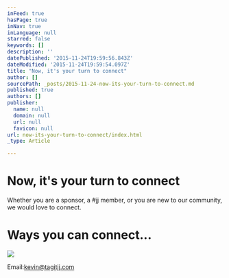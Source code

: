```yaml
---
inFeed: true
hasPage: true
inNav: true
inLanguage: null
starred: false
keywords: []
description: ''
datePublished: '2015-11-24T19:59:56.843Z'
dateModified: '2015-11-24T19:59:54.097Z'
title: "Now, it's your turn to connect"
author: []
sourcePath: _posts/2015-11-24-now-its-your-turn-to-connect.md
published: true
authors: []
publisher:
  name: null
  domain: null
  url: null
  favicon: null
url: now-its-your-turn-to-connect/index.html
_type: Article

---
```

# Now, it's your turn to connect

Whether you are a sponsor, a \#jj member, or you are new to our community, we would love to connect.

# Ways you can connect...
![](https://the-grid-user-content.s3-us-west-2.amazonaws.com/48fd46be-b954-4031-9d71-52c6c6209bf1.jpg)

Email:[kevin@tagitjj.com][0]

[0]: https://app.thegrid.io/posts/b24fd8f3-4578-4ca6-917e-71c6a8aa45e8/null
